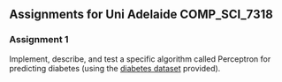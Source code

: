 ## Assignments for Uni Adelaide COMP_SCI_7318

### Assignment 1
Implement, describe, and test a specific algorithm called Perceptron for predicting diabetes (using the [diabetes dataset](https://www.kaggle.com/datasets/uciml/pima-indians-diabetes-database) provided).
